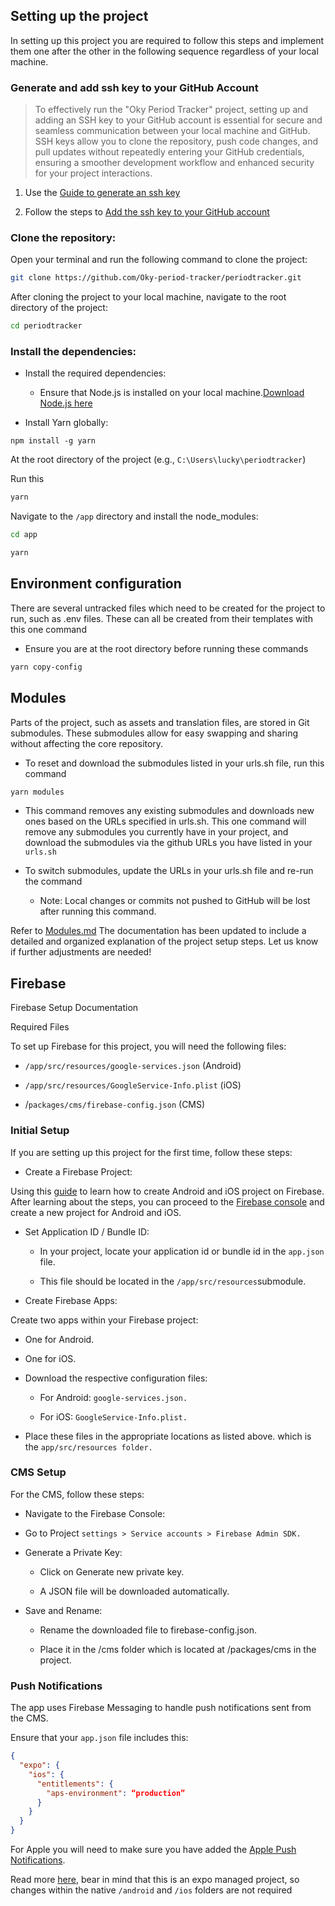 ## Setting up the project

In setting up this project you are required to follow this steps and implement them one after the other in the following sequence regardless of your local machine.

### Generate and add ssh key to your GitHub Account

> To effectively run the "Oky Period Tracker" project, setting up and adding an SSH key to your GitHub account is essential for secure and seamless communication between your local machine and GitHub. SSH keys allow you to clone the repository, push code changes, and pull updates without repeatedly entering your GitHub credentials, ensuring a smoother development workflow and enhanced security for your project interactions.

1. Use the [Guide to generate an ssh key](https://docs.github.com/en/authentication/connecting-to-github-with-ssh/generating-a-new-ssh-key-and-adding-it-to-the-ssh-agent)

2. Follow the steps to [Add the ssh key to your GitHub account](https://docs.github.com/en/enterprise-cloud@latest/authentication/connecting-to-github-with-ssh/adding-a-new-ssh-key-to-your-github-account)

### Clone the repository:

Open your terminal and run the following command to clone the project:

```bash
git clone https://github.com/Oky-period-tracker/periodtracker.git
```

After cloning the project to your local machine, navigate to the root directory of the project:

```bash
cd periodtracker
```

### Install the dependencies:

- Install the required dependencies:

  - Ensure that Node.js is installed on your local machine.[Download Node.js here](https://nodejs.org/en)

- Install Yarn globally:

```
npm install -g yarn
```

At the root directory of the project (e.g., `C:\Users\lucky\periodtracker`)

Run this

```bash
yarn
```

Navigate to the `/app` directory and install the node_modules:

```bash
cd app
```

```bash
yarn
```

## Environment configuration

There are several untracked files which need to be created for the project to run, such as .env files. These can all be created from their templates with this one command

- Ensure you are at the root directory before running these commands

```bash
yarn copy-config
```

## Modules

Parts of the project, such as assets and translation files, are stored in Git submodules. These submodules allow for easy swapping and sharing without affecting the core repository.

- To reset and download the submodules listed in your urls.sh file, run this command

```bash
yarn modules
```

- This command removes any existing submodules and downloads new ones based on the URLs specified in urls.sh.
  This one command will remove any submodules you currently have in your project, and download the submodules via the github URLs you have listed in your `urls.sh`

- To switch submodules, update the URLs in your urls.sh file and re-run the command

  - Note: Local changes or commits not pushed to GitHub will be lost after running this command.

Refer to [Modules.md](./modules.md) The documentation has been updated to include a detailed and organized explanation of the project setup steps. Let us know if further adjustments are needed!

## Firebase

Firebase Setup Documentation

Required Files

To set up Firebase for this project, you will need the following files:

- `/app/src/resources/google-services.json` (Android)

- `/app/src/resources/GoogleService-Info.plist` (iOS)

- /`packages/cms/firebase-config.json` (CMS)

### Initial Setup

If you are setting up this project for the first time, follow these steps:

- Create a Firebase Project:

Using this [guide](https://learn.buildfire.com/en/articles/2060582-how-to-set-up-your-firebase-certificates-for-ios-and-android) to learn how to create Android and iOS project on Firebase. After learning about the steps, you can proceed to the
[Firebase console](https://console.firebase.google.com/u/0/) and create a new project for Android and iOS.

- Set Application ID / Bundle ID:

  - In your project, locate your application id or bundle id in the `app.json` file.

  - This file should be located in the `/app/src/resources`submodule.

- Create Firebase Apps:

Create two apps within your Firebase project:

- One for Android.

- One for iOS.

- Download the respective configuration files:

  - For Android: `google-services.json.`

  - For iOS: `GoogleService-Info.plist.`

- Place these files in the appropriate locations as listed above. which is the `app/src/resources folder.`

### CMS Setup

For the CMS, follow these steps:

- Navigate to the Firebase Console:

- Go to Project `settings > Service accounts > Firebase Admin SDK.`

- Generate a Private Key:

  - Click on Generate new private key.

  - A JSON file will be downloaded automatically.

- Save and Rename:

  - Rename the downloaded file to firebase-config.json.

  - Place it in the /cms folder which is located at /packages/cms in the project.

### Push Notifications

The app uses Firebase Messaging to handle push notifications sent from the CMS.

Ensure that your `app.json` file includes this:

```json
{
  "expo": {
    "ios": {
      "entitlements": {
        "aps-environment": “production”
      }
    }
  }
}
```

For Apple you will need to make sure you have added the [Apple Push Notifications](https://learn.buildfire.com/en/articles/5760994-how-to-set-up-your-apple-push-notification-key-for-your-ios-firebase-certificate).

Read more [here](https://rnfirebase.io/messaging/usage), bear in mind that this is an expo managed project, so changes within the native `/android` and `/ios` folders are not required
